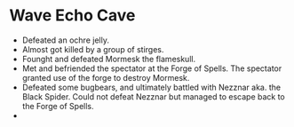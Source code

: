 # Wave Echo Cave

- Defeated an ochre jelly.
- Almost got killed by a group of stirges.
- Founght and defeated Mormesk the flameskull. 
- Met and befriended the spectator at the Forge of Spells. The spectator granted use of the forge to destroy Mormesk.
- Defeated some bugbears, and ultimately battled with Nezznar aka. the Black Spider. Could not defeat Nezznar but managed to escape back to the Forge of Spells.
- 